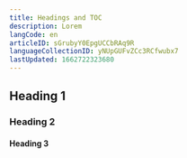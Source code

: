 ```yaml
---
title: Headings and TOC
description: Lorem
langCode: en
articleID: sGrubyY0EpgUCCbRAq9R
languageCollectionID: yNUpGUFvZCc3RCfwubx7
lastUpdated: 1662722323680
---
```


Heading 1
---------

### Heading 2

#### Heading 3
